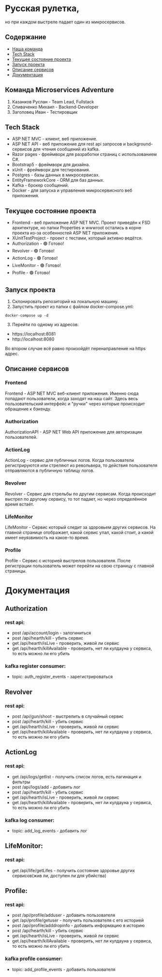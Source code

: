 # Русская рулетка,
 но при каждом выстреле падает один из микросервисов.

## Содержание
- [Наша команда](#команда-microservices-adventure)
- [Tech Stack](#tech-stack)
- [Текущее состояние проекта](#текущее-состояние-проекта)
- [Запуск проекта](#запуск-проекта)
- [Описание сервисов](#описание-сервисов)
- [Документация](#документация)

## Команда Microservices Adventure
1. Казанков Руслан - Team Lead, Fullstack
2. Спиваченко Михаил - Backend-Developer
3. Заголовец Иван - Тестировщик

## Tech Stack
- ASP NET MVC - клиент, веб приложение.
- ASP NET API - веб приложение для rest api запросов и background-сервисов для чтения сообщений из kafka.
- Razor pages - фреймворк для разработки страниц с использованием C#.
- Bootstrap5 - фреймворк для дизайна.
- xUnit - фреймворк для тестирования.
- Postgres - базы данных в микросервисах.
- EntityFrameworkCore - ORM для баз данных.
- Kafka - брокер сообщений.
- Docker - для запуска и управления микросервисного веб приложения.
  
## Текущее состояние проекта
- Frontend - веб приложение ASP NET MVC. Проект приведён к FSD архитектуре, но папки Properties и wwwroot остались в корне проекта из-за особенностей ASP NET приложения.
- XUnitTestProject - проект с тестами, который активно ведётся.
- Authorization - 🟢 Готово!
- Revolver - 🟢 Готово!
- ActionLog - 🟢 Готово!
- LiveMonitor - 🟢 Готово!
- Profile - 🟢 Готово!
  
## Запуск проекта
1. Склонировать репозиторий на локальную машину.
2. Запустить проект из папки с файлом docker-compose.yml:
```
docker-compose up -d
```
3. Перейти по одному из адресов:
- https://localhost:8081
- http://localhost:8080

Во втором случае всё равно произойдёт перенаправление на https адрес.

## Описание сервисов
### **Frontend**
Frontend - ASP NET MVC веб-клиент приложения. Именно сюда попадают пользователи, когда заходят на наш сайт. Здесь весь пользовательский интерфейс и "ручки" через которые происходит обращение к бэкенду.
### **Authorization**
AuthorizationAPI - ASP NET Web API приложение для авторизации пользователей.
### **ActionLog**
ActionLog - сервис для публичных логов. Когда пользователи регистрируются или стреляют из револьвера, то действия пользователя отправляются в публичную таблицу логов.
### **Revolver**
Revolver - Сервис для стрельбы по другим сервисам. Когда происходит выстрел по другому сервису, то тот падает, но через определённое время встаёт.
### **LifeMonitor**
LifeMonitor - Сервис который следит за здоровьем других сервисов. На главной странице отображает, какой сервис упал, какой стоит, а какой имеет неуязвимость на какое-то время.
### **Profile**
Profile - Сервис с историей выстрелов пользователя. После регистрации пользователь может перейти на свою страницу с главной страницы.

# Документация
## Authorization
### rest api:
- post /api/account/login - залогиниться
- post /api/hearth/kill - убить сервис
- get /api/hearth/isLive - проверить, живой ли сервис
- get /api/hearth/killAvailable - проверить, нет ли кулдауна у сервиса, то есть можно ли его убить

### kafka register consumer:
- topic: auth_register_events - зарегистрироваться

## Revolver
### rest api:
- post /api/gun/shoot - выстрелить в случайный сервис
- post /api/hearth/kill - убить сервис
- get /api/hearth/isLive - проверить, живой ли сервис
- get /api/hearth/killAvailable - проверить, нет ли кулдауна у сервиса, то есть можно ли его убить

## ActionLog
### rest api:
- get /api/logs/getlist - получить список логов, есть пагинация и фильтры
- post /api/logs/add - добавить лог
- post /api/hearth/kill - убить сервис
- get /api/hearth/isLive - проверить, живой ли сервис
- get /api/hearth/killAvailable - проверить, нет ли кулдауна у сервиса, то есть можно ли его убить

### kafka log consumer:
- topic: add_log_events - добавить лог

## LifeMonitor:
### rest api:
- get /api/life/getLifes - получить состояние здоровье других сервисов(жив ли, доступен ли для убийства)

## Profile:
### rest api:
- post /api/profile/adduser - добавить пользователя
- get /api/profile/getuser - получить пользователя с его историей
- post /api/profile/adddropinfo - добавить информацию в историю
- post /api/hearth/kill - убить сервис
- get /api/hearth/isLive - проверить, живой ли сервис
- get /api/hearth/killAvailable - проверить, нет ли кулдауна у сервиса, то есть можно ли его убить

### kafka profile consumer:
- topic: add_profile_events - добавить пользователя
